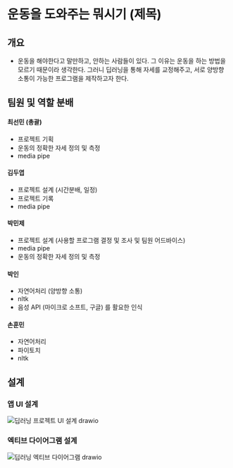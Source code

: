 #  운동을 도와주는 뭐시기 (제목)


## 개요 
- 운동을 해야한다고 말만하고, 안하는 사람들이 있다. 그 이유는 운동을 하는 방법을 모르기 때문이라 생각한다. 그러니 딥러닝을 통해 자세를 교정해주고, 서로 양방향 소통이 가능한 프로그램을 제작하고자 한다.



## 팀원 및 역할 분배
#### 최선민 (총괄)
- 프로젝트 기획
- 운동의 정확한 자세 정의 및 측정 
- media pipe 

#### 김두엽
- 프로젝트 설계 (시간분배, 일정)
- 프로젝트 기록
- media pipe 

#### 박민제
- 프로젝트 설계 (사용할 프로그램 결정 및 조사 및 팀원 어드바이스)
- media pipe
- 운동의 정확한 자세 정의 및 측정 

#### 박인
- 자연어처리 (양방향 소통)
- nltk
- 음성 API (마이크로 소프트, 구글) 를 활요한 인식


#### 손훈민
- 자연어처리
- 파이토치
- nltk


## 설계
### 앱 UI 설계
![딥러닝 프로젝트 UI 설계 drawio](https://user-images.githubusercontent.com/110883172/212524196-0cb88625-d4df-4c4e-b944-99a20cf80b89.png)



### 엑티브 다이어그램 설계
![딥러닝 엑티브 다이어그램 drawio](https://user-images.githubusercontent.com/110883172/212559254-01634984-5afd-48db-8089-0f952368824b.png)



